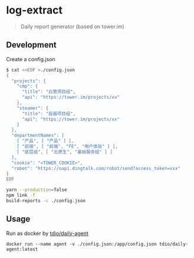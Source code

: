 # log-extract

> Daily report generator (based on tower.im)

## Development

Create a config.json

```sh
$ cat <<EOF >./config.json
{
  "projects": {
    "cmp": {
      "title": "云管项目组",
      "api": "https://tower.im/projects/xx"
    },
    "steamer": {
      "title": "容器项目组",
      "api": "https://tower.im/projects/xx"
    }
  },
  "departmentNames": [
    [ "产品", [ "产品" ] ],
    [ "前端", [ "前端", "FE", "用户体验" ] ],
    [ "底层组", [ "云原生", "基础服务组" ] ]
  ],
  "cookie": "<TOWER_COOKIE>",
  "robot": "https://oapi.dingtalk.com/robot/send?access_token=xxx"
}
EOF
```

```sh
yarn --production=false
npm link -f
build-reports -c ./config.json
```

## Usage

Run as docker by [tdio/daily-agent](https://hub.docker.com/r/tdio/daily-agent)

```
docker run --name agent -v ./config.json:/app/config.json tdio/daily-agent:latest
```

